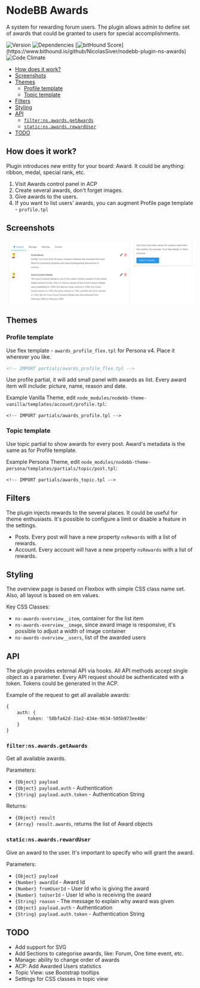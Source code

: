 # NodeBB Awards

A system for rewarding forum users. The plugin allows admin to define set of awards that could be granted to users for special accomplishments.

![Version](https://img.shields.io/npm/v/nodebb-plugin-ns-awards.svg)
![Dependencies](https://david-dm.org/NicolasSiver/nodebb-plugin-ns-awards.svg)
[![bitHound Score](https://www.bithound.io/github/NicolasSiver/nodebb-plugin-ns-awards/badges/score.svg?)](https://www.bithound.io/github/NicolasSiver/nodebb-plugin-ns-awards)
![Code Climate](https://img.shields.io/codeclimate/github/NicolasSiver/nodebb-plugin-ns-awards.svg)

<!-- START doctoc generated TOC please keep comment here to allow auto update -->
<!-- DON'T EDIT THIS SECTION, INSTEAD RE-RUN doctoc TO UPDATE -->
 

- [How does it work?](#how-does-it-work)
- [Screenshots](#screenshots)
- [Themes](#themes)
  - [Profile template](#profile-template)
  - [Topic template](#topic-template)
- [Filters](#filters)
- [Styling](#styling)
- [API](#api)
  - [`filter:ns.awards.getAwards`](#filternsawardsgetawards)
  - [`static:ns.awards.rewardUser`](#staticnsawardsrewarduser)
- [TODO](#todo)

<!-- END doctoc generated TOC please keep comment here to allow auto update -->

## How does it work?

Plugin introduces new entity for your board: Award. It could be anything: ribbon, medal, special rank, etc.

1. Visit Awards control panel in ACP
2. Create several awards, don't forget images.
3. Give awards to the users.
4. If you want to list users' awards, you can augment Profile page template - `profile.tpl`

## Screenshots

![Admin Panel View](screenshot.png)

## Themes

### Profile template

Use flex template - `awards_profile_flex.tpl` for Persona v4. Place it wherever you like.

```html
<!-- IMPORT partials/awards_profile_flex.tpl -->
```

Use profile partial, it will add small panel with awards as list. Every award item will include: picture, name, reason and date.

Example Vanilla Theme, edit `node_modules/nodebb-theme-vanilla/templates/account/profile.tpl`:

    <!-- IMPORT partials/awards_profile.tpl -->
    
### Topic template

Use topic partial to show awards for every post. Award's metadata is the same as for Profile template.

Example Persona Theme, edit `node_modules/nodebb-theme-persona/templates/partials/topic/post.tpl`:

    <!-- IMPORT partials/awards_topic.tpl -->

## Filters

The plugin injects rewards to the several places. It could be useful for theme enthusiasts. 
It's possible to configure a limit or disable a feature in the settings.

- Posts. Every post will have a new property `nsRewards` with a list of rewards.
- Account. Every account will have a new property `nsRewards` with a list of rewards.

## Styling

The overview page is based on Flexbox with simple CSS class name set. 
Also, all layout is based on em values.

Key CSS Classes:

- `ns-awards-overview__item`, container for the list item
- `ns-awards-overview__image`, since award image is responsive, it's possible to adjust a width of image container
- `ns-awards-overview__users`, list of the awarded users

## API

The plugin provides external API via hooks.
All API methods accept single object as a parameter.
Every API request should be authenticated with a token. Tokens could be generated in the ACP.

Example of the request to get all available awards:

```
{
    auth: {
        token: '50bfa42d-31e2-434e-9634-505b973ee40e'
    }
}
```

### `filter:ns.awards.getAwards`

Get all available awards.

Parameters:

- `{Object} payload`
- `{Object} payload.auth` - Authentication 
- `{String} payload.auth.token` - Authentication String

Returns:

- `{Object} result`
- `{Array} result.awards`, returns the list of Award objects

### `static:ns.awards.rewardUser`

Give an award to the user. It's important to specify who will grant the award.

Parameters:

- `{Object} payload`
- `{Number} awardId` - Award Id
- `{Number} fromUserId` - User Id who is giving the award
- `{Number} toUserId` - User Id who is receiving the award
- `{String} reason` - The message to explain why award was given
- `{Object} payload.auth` - Authentication 
- `{String} payload.auth.token` - Authentication String

## TODO

- Add support for SVG
- Add Sections to categorise awards, like: Forum, One time event, etc.
- Manage: ability to change order of awards
- ACP: Add Awarded Users statistics
- Topic View: use Bootstrap tooltips
- Settings for CSS classes in topic view
